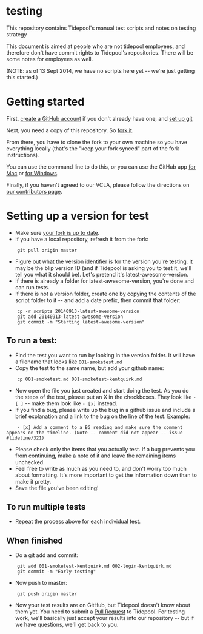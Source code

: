 testing
=======

This repository contains Tidepool's manual test scripts and notes on testing strategy

This document is aimed at people who are not tidepool employees, and therefore don't have commit rights to Tidepool's repositories. There will be some notes for employees as well.

(NOTE: as of 13 Sept 2014, we have no scripts here yet -- we're just getting this started.)

# Getting started

First, [create a GitHub account](https://github.com) if you don't already have one, and [set up git](https://help.github.com/articles/set-up-git)

Next, you need a copy of this repository. So [fork it](https://help.github.com/articles/fork-a-repo).

From there, you have to clone the fork to your own machine so you have everything locally (that's the "keep your fork synced" part of the fork instructions).

You can use the command line to do this, or you can use the GitHub app [for Mac](https://mac.github.com) or [for Windows](https://windows.github.com).

Finally, if you haven't agreed to our VCLA, please follow the directions on [our contributors page](http://developer.tidepool.io/contributors/). 

# Setting up a version for test

* Make sure [your fork is up to date](https://help.github.com/articles/syncing-a-fork). 
* If you have a local repository, refresh it from the fork:
```
    git pull origin master
```
* Figure out what the version identifier is for the version you're testing. It may be the blip version ID (and if Tidepool is asking you to test it, we'll tell you what it should be). Let's pretend it's latest-awesome-version.
* If there is already a folder for latest-awesome-version, you're done and can run tests.
* If there is not a version folder, create one by copying the contents of the script folder to it -- and add a date prefix, then commit that folder:
```
    cp -r scripts 20140913-latest-awesome-version
    git add 20140913-latest-awesome-version
    git commit -m "Starting latest-awesome-version"
```

## To run a test:

* Find the test you want to run by looking in the version folder. It will have a filename that looks like ```001-smoketest.md```
* Copy the test to the same name, but add your github name:
```
    cp 001-smoketest.md 001-smoketest-kentquirk.md
```
* Now open the file you just created and start doing the test. As you do the steps of the test, please put an X in the checkboxes. They look like ```- [ ]``` -- make them look like ```- [x]``` instead.
* If you find a bug, please write up the bug in a github issue and include a brief explanation and a link to the bug on the line of the test. Example:
```
    - [x] Add a comment to a BG reading and make sure the comment appears on the timeline. (Note -- comment did not appear -- issue #tideline/321)
```
* Please check only the items that you actually test. If a bug prevents you from continuing, make a note of it and leave the remaining items unchecked.
* Feel free to write as much as you need to, and don't worry too much about formatting. It's more important to get the information down than to make it pretty.
* Save the file you've been editing!

## To run multiple tests

* Repeat the process above for each individual test.

## When finished

* Do a git add and commit:
```
    git add 001-smoketest-kentquirk.md 002-login-kentquirk.md
    git commit -m "Early testing"
```
* Now push to master:
```
    git push origin master
```
* Now your test results are on GitHub, but Tidepool doesn't know about them yet. You need to submit a [Pull Request](https://help.github.com/articles/using-pull-requests) to Tidepool. For testing work, we'll basically just accept your results into our repository -- but if we have questions, we'll get back to you.

